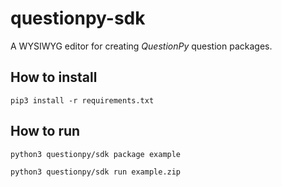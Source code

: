 # questionpy-sdk

A WYSIWYG editor for creating *QuestionPy* question packages.

## How to install

`pip3 install -r requirements.txt`

## How to run

`python3 questionpy/sdk package example`

`python3 questionpy/sdk run example.zip`